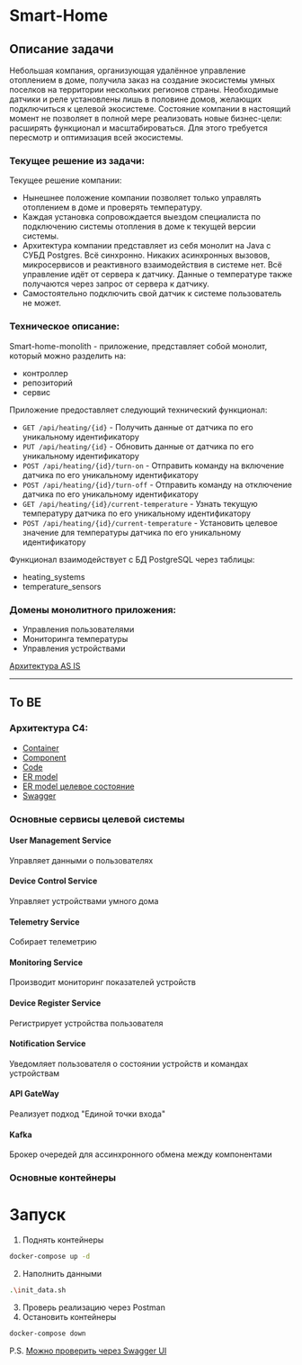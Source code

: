 # Smart-Home
## Описание задачи
Небольшая компания, организующая удалённое управление отоплением в доме, получила заказ на создание экосистемы умных поселков на территории нескольких регионов страны. Необходимые датчики и реле установлены лишь в половине домов, желающих подключиться к целевой экосистеме.
Состояние компании в настоящий момент не позволяет в полной мере реализовать новые бизнес-цели: расширять функционал и масштабироваться. Для этого требуется пересмотр и оптимизация всей экосистемы.
### Текущее решение из задачи:
Текущее решение компании:
- Нынешнее положение компании позволяет только управлять отоплением в доме и проверять температуру.
- Каждая установка сопровождается выездом специалиста по подключению системы отопления в доме к текущей версии системы.
- Архитектура компании представляет из себя монолит на Java с СУБД Postgres. Всё синхронно. Никаких асинхронных вызовов, микросервисов и реактивного взаимодействия в системе нет. Всё управление идёт от сервера к датчику. Данные о температуре также получаются через запрос от сервера к датчику.
- Самостоятельно подключить свой датчик к системе пользователь не может.
### Техническое описание:
Smart-home-monolith - приложение, представляет собой монолит, который можно разделить на:
- контроллер
- репозиторий
- сервис

Приложение предоставляет следующий технический функционал:
   * `GET /api/heating/{id}` - Получить данные от датчика по его уникальному идентификатору
   * `PUT /api/heating/{id}` - Обновить данные от датчика по его уникальному идентификатору
   * `POST /api/heating/{id}/turn-on` - Отправить команду на включение датчика по его уникальному идентификатору
   * `POST /api/heating/{id}/turn-off` - Отправить команду на отключение датчика по его уникальному идентификатору
   * `GET /api/heating/{id}/current-temperature` - Узнать текущую температуру датчика по его уникальному идентификатору
   * `POST /api/heating/{id}/current-temperature` - Установить целевое значение для температуры датчика по его уникальному идентификатору

Функционал взаимодействует с БД PostgreSQL через таблицы:
* heating_systems
* temperature_sensors

### Домены монолитного приложения:
* Управления пользователями
* Мониторинга температуры
* Управления устройствами

[Архитектура AS IS](documents/C4/context/smart-home-monolith.puml)

------------
## To BE

### Архитектура C4:
* [Container](documents/C4/container/smart-home-ms-container.puml)
* [Component](documents/C4/component/smart-home-ms-component.puml)
* [Code](documents/C4/code)
* [ER model](documents/other/er-model.puml)
* [ER model целевое состояние](documents/other/er-model-target.puml)
* [Swagger](documents/other/swagger.yaml)


### Основные сервисы целевой системы

#### User Management Service
Управляет данными о пользователях
#### Device Control Service
Управляет устройствами умного дома
#### Telemetry Service
Собирает телеметрию
#### Monitoring Service
Производит мониторинг показателей устройств
#### Device Register Service
Регистрирует устройства пользователя
#### Notification Service
Уведомляет пользователя о состоянии устройств и командах устройствам
#### API GateWay
Реализует подход "Единой точки входа"
#### Kafka
Брокер очередей для ассинхронного обмена между компонентами
### Основные контейнеры

# Запуск
1. Поднять контейнеры
```bash
docker-compose up -d
```
2. Наполнить данными
```bash
.\init_data.sh
```
3. Проверь реализацию через Postman
4. Остановить контейнеры
```bash
docker-compose down
```

P.S. [Можно проверить через Swagger UI](http://localhost:8080/swagger-ui)